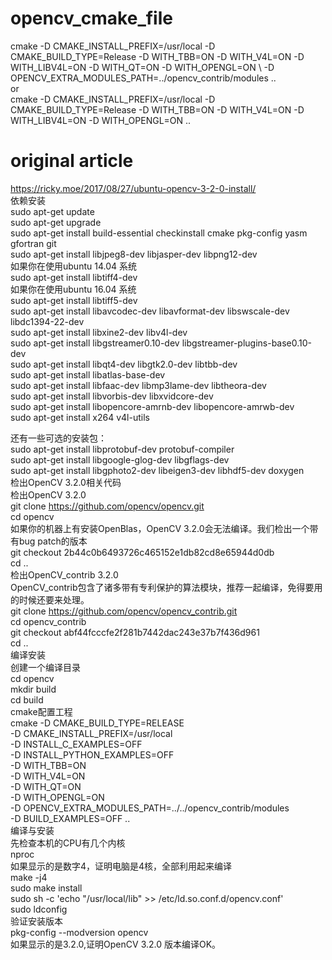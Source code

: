 # opencv_cmake_file  
cmake -D CMAKE_INSTALL_PREFIX=/usr/local -D CMAKE_BUILD_TYPE=Release -D WITH_TBB=ON -D WITH_V4L=ON -D WITH_LIBV4L=ON -D WITH_QT=ON -D WITH_OPENGL=ON \ -D OPENCV_EXTRA_MODULES_PATH=../opencv_contrib/modules ..  
or  
cmake -D CMAKE_INSTALL_PREFIX=/usr/local -D CMAKE_BUILD_TYPE=Release -D WITH_TBB=ON -D WITH_V4L=ON -D WITH_LIBV4L=ON -D WITH_OPENGL=ON ..  


# original article  
https://ricky.moe/2017/08/27/ubuntu-opencv-3-2-0-install/  
依赖安装  
sudo apt-get update  
sudo apt-get upgrade  
sudo apt-get install build-essential checkinstall cmake pkg-config yasm gfortran git  
sudo apt-get install libjpeg8-dev libjasper-dev libpng12-dev  
如果你在使用ubuntu 14.04 系统  
sudo apt-get install libtiff4-dev  
如果你在使用ubuntu 16.04 系统  
sudo apt-get install libtiff5-dev  
sudo apt-get install libavcodec-dev libavformat-dev libswscale-dev libdc1394-22-dev  
sudo apt-get install libxine2-dev libv4l-dev  
sudo apt-get install libgstreamer0.10-dev libgstreamer-plugins-base0.10-dev  
sudo apt-get install libqt4-dev libgtk2.0-dev libtbb-dev  
sudo apt-get install libatlas-base-dev  
sudo apt-get install libfaac-dev libmp3lame-dev libtheora-dev  
sudo apt-get install libvorbis-dev libxvidcore-dev  
sudo apt-get install libopencore-amrnb-dev libopencore-amrwb-dev  
sudo apt-get install x264 v4l-utils  

还有一些可选的安装包：  
sudo apt-get install libprotobuf-dev protobuf-compiler  
sudo apt-get install libgoogle-glog-dev libgflags-dev  
sudo apt-get install libgphoto2-dev libeigen3-dev libhdf5-dev doxygen  
检出OpenCV 3.2.0相关代码  
检出OpenCV 3.2.0  
git clone https://github.com/opencv/opencv.git  
cd opencv  
如果你的机器上有安装OpenBlas，OpenCV 3.2.0会无法编译。我们检出一个带有bug patch的版本  
git checkout 2b44c0b6493726c465152e1db82cd8e65944d0db   
cd ..  
检出OpenCV_contrib 3.2.0  
OpenCV_contrib包含了诸多带有专利保护的算法模块，推荐一起编译，免得要用的时候还要来处理。  
git clone https://github.com/opencv/opencv_contrib.git  
cd opencv_contrib  
git checkout abf44fcccfe2f281b7442dac243e37b7f436d961  
cd ..  
编译安装  
创建一个编译目录  
cd opencv  
mkdir build  
cd build  
cmake配置工程  
cmake -D CMAKE_BUILD_TYPE=RELEASE \
      -D CMAKE_INSTALL_PREFIX=/usr/local \
      -D INSTALL_C_EXAMPLES=OFF \
      -D INSTALL_PYTHON_EXAMPLES=OFF \
      -D WITH_TBB=ON \
      -D WITH_V4L=ON \
      -D WITH_QT=ON \
      -D WITH_OPENGL=ON \
      -D OPENCV_EXTRA_MODULES_PATH=../../opencv_contrib/modules \
      -D BUILD_EXAMPLES=OFF ..  
编译与安装  
先检查本机的CPU有几个内核  
nproc  
如果显示的是数字4，证明电脑是4核，全部利用起来编译  
make -j4  
sudo make install  
sudo sh -c 'echo "/usr/local/lib" >> /etc/ld.so.conf.d/opencv.conf'  
sudo ldconfig  
验证安装版本  
pkg-config --modversion opencv  
如果显示的是3.2.0,证明OpenCV 3.2.0 版本编译OK。  
